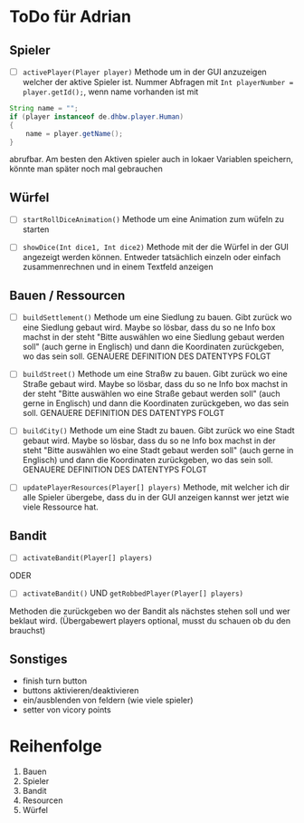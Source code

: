 # ToDo für Adrian

## Spieler
- [ ] `activePlayer(Player player)` Methode um in der GUI anzuzeigen welcher der aktive Spieler ist. Nummer Abfragen mit
`Int playerNumber = player.getId();`, wenn name vorhanden ist mit 
```java
String name = "";
if (player instanceof de.dhbw.player.Human)
{
    name = player.getName();
}
```
abrufbar. Am besten den Aktiven spieler auch in lokaer Variablen speichern, könnte man später noch mal gebrauchen

## Würfel
- [ ] `startRollDiceAnimation()` Methode um eine Animation zum wüfeln zu starten

- [ ] `showDice(Int dice1, Int dice2)` Methode mit der die Würfel in der GUI angezeigt werden können. Entweder
tatsächlich einzeln oder einfach zusammenrechnen und in einem Textfeld anzeigen

## Bauen / Ressourcen
- [ ] `buildSettlement()` Methode um eine Siedlung zu bauen. Gibt zurück wo eine Siedlung gebaut wird. Maybe so lösbar,
dass du so ne Info box machst in der steht "Bitte auswählen wo eine Siedlung gebaut werden soll" (auch gerne in
Englisch) und dann die Koordinaten zurückgeben, wo das sein soll. GENAUERE DEFINITION DES DATENTYPS FOLGT

- [ ] `buildStreet()` Methode um eine Straßw zu bauen. Gibt zurück wo eine Straße gebaut wird. Maybe so lösbar,
  dass du so ne Info box machst in der steht "Bitte auswählen wo eine Straße gebaut werden soll" (auch gerne in
  Englisch) und dann die Koordinaten zurückgeben, wo das sein soll. GENAUERE DEFINITION DES DATENTYPS FOLGT

- [ ] `buildCity()` Methode um eine Stadt zu bauen. Gibt zurück wo eine Stadt gebaut wird. Maybe so lösbar,
  dass du so ne Info box machst in der steht "Bitte auswählen wo eine Stadt gebaut werden soll" (auch gerne in
  Englisch) und dann die Koordinaten zurückgeben, wo das sein soll. GENAUERE DEFINITION DES DATENTYPS FOLGT

- [ ] `updatePlayerResources(Player[] players)` Methode, mit welcher ich dir alle Spieler übergebe, dass du in der GUI
anzeigen kannst wer jetzt wie viele Ressource hat.

## Bandit

- [ ] `activateBandit(Player[] players)`

ODER

- [ ] `activateBandit()` UND `getRobbedPlayer(Player[] players)`

Methoden die zurückgeben wo der Bandit als nächstes stehen soll und wer beklaut wird. (Übergabewert players optional,
musst du schauen ob du den brauchst)

## Sonstiges
- finish turn button
- buttons aktivieren/deaktivieren
- ein/ausblenden von feldern (wie viele spieler)
- setter von vicory points

# Reihenfolge
1. Bauen
2. Spieler
2. Bandit
4. Resourcen
5. Würfel
